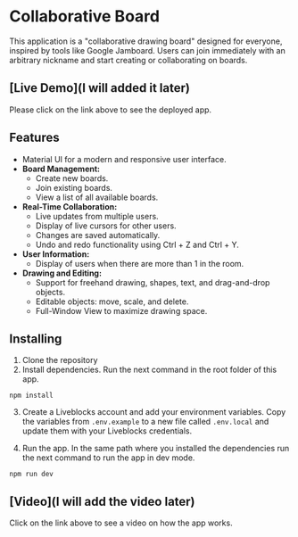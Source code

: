 # Collaborative Board

This application is a "collaborative drawing board" designed for everyone, inspired by tools like Google Jamboard. Users can join immediately with an arbitrary nickname and start creating or collaborating on boards.

## [Live Demo](I will added it later)

Please click on the link above to see the deployed app.

## Features

- Material UI for a modern and responsive user interface.
- **Board Management:**
  - Create new boards.
  - Join existing boards.
  - View a list of all available boards.
- **Real-Time Collaboration:**
  - Live updates from multiple users.
  - Display of live cursors for other users.
  - Changes are saved automatically.
  - Undo and redo functionality using Ctrl + Z and Ctrl + Y.
- **User Information:**
  - Display of users when there are more than 1 in the room.
- **Drawing and Editing:**
  - Support for freehand drawing, shapes, text, and drag-and-drop objects.
  - Editable objects: move, scale, and delete.
  - Full-Window View to maximize drawing space.

## Installing

1. Clone the repository
2. Install dependencies. Run the next command in the root folder of this app.

```
npm install
```

3. Create a Liveblocks account and add your environment variables. Copy the variables from `.env.example` to a new file called `.env.local` and update them with your Liveblocks credentials.

4. Run the app. In the same path where you installed the dependencies run the next command to run the app in dev mode.

```
npm run dev
```

## [Video](I will add the video later)

Click on the link above to see a video on how the app works.
